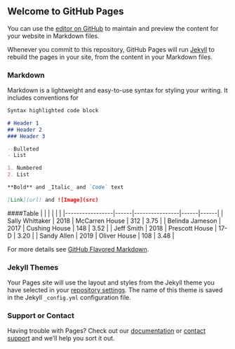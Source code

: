 ## Welcome to GitHub Pages

You can use the [editor on GitHub](https://github.com/GreySparrow/ItThatBinds/edit/master/README.md) to maintain and preview the content for your website in Markdown files.

Whenever you commit to this repository, GitHub Pages will run [Jekyll](https://jekyllrb.com/) to rebuild the pages in your site, from the content in your Markdown files.

### Markdown

Markdown is a lightweight and easy-to-use syntax for styling your writing. It includes conventions for

```markdown
Syntax highlighted code block

# Header 1
## Header 2
### Header 3

- Bulleted
- List

1. Numbered
2. List

**Bold** and _Italic_ and `Code` text

[Link](url) and ![Image](src)
```
####Table
|                 |      |                |      |      | 
|-----------------|------|----------------|------|------| 
| Sally Whittaker | 2018 | McCarren House | 312  | 3.75 | 
| Belinda Jameson | 2017 | Cushing House  | 148  | 3.52 | 
| Jeff Smith      | 2018 | Prescott House | 17-D | 3.20 | 
| Sandy Allen     | 2019 | Oliver House   | 108  | 3.48 | 

For more details see [GitHub Flavored Markdown](https://guides.github.com/features/mastering-markdown/).

### Jekyll Themes

Your Pages site will use the layout and styles from the Jekyll theme you have selected in your [repository settings](https://github.com/GreySparrow/ItThatBinds/settings). The name of this theme is saved in the Jekyll `_config.yml` configuration file.

### Support or Contact

Having trouble with Pages? Check out our [documentation](https://help.github.com/categories/github-pages-basics/) or [contact support](https://github.com/contact) and we’ll help you sort it out.

